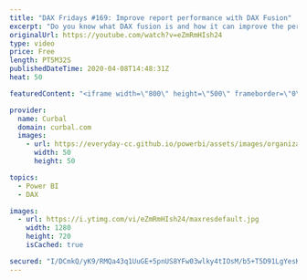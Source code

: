 ```yaml
---
title: "DAX Fridays #169: Improve report performance with DAX Fusion"
excerpt: "Do you know what DAX fusion is and how it can improve the performace of your reports?  Lets go through it in todays video.  Links to resources mentioned in the video. Phil Seamak blog post: https://dax.tips/2019/08/05/dax-fusion/ Formula engine vs Storage engine: https://www.youtube.com/watch?v=wvbzMwtZSKM"
originalUrl: https://youtube.com/watch?v=eZmRmHIsh24
type: video
price: Free
length: PT5M32S
publishedDateTime: 2020-04-08T14:48:31Z
heat: 50

featuredContent: "<iframe width=\"800\" height=\"500\" frameborder=\"0\" src=\"https://www.youtube.com/embed/eZmRmHIsh24\" allow=\"accelerometer; autoplay; encrypted-media; gyroscope; picture-in-picture\" allowfullscreen></iframe>"

provider:
  name: Curbal
  domain: curbal.com
  images:
    - url: https://everyday-cc.github.io/powerbi/assets/images/organizations/curbal.com-50x50.jpg
      width: 50
      height: 50

topics:
  - Power BI
  - DAX

images:
  - url: https://i.ytimg.com/vi/eZmRmHIsh24/maxresdefault.jpg
    width: 1280
    height: 720
    isCached: true

secured: "I/DCmkQ/yK9/RMQa43q1UuGE+5pnUS8YFw03wlky4tIOsM/b5+T5D91LgYesK/HhOrOdL4nrc3KIEYWMfuVFNRrzmkR0tSGs8FC9mc2A5qaDXmKMjZg1ePTatJXIiPLXdQEENT15ihQl4xtRTW0dO+DlGk8qbj00Nf9wmtZN4uhjfyDTy/w9XfgmbVENTYcVQYbIMhAXsLAZwvE9X53TZ4nidcgXHdeROvZP5mAgUgdtbYKTt/ugZKzADNeZ85xyhVfwT289fzrdaoR45Ftd/dSqC5512PdYcuyINiGaXZX52Xo1avnV6I+zIyAyDdnSbEy8E4Dfx/BL8RlEGIx5dE2HCPPLtni/rzIHQ0tYhsQPiieZjr23VT+YeH/oTtZwheqASpIWRvuEn5X9HDDUGHkNVHgsP9aLKW/QfsHA/XE=;wx2fGY2mPkvmkjVCwOSzZA=="
---
```



